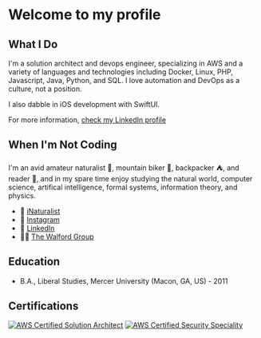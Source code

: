 # Welcome to my profile

## What I Do

I'm a solution architect and devops engineer, specializing in AWS and a variety of languages and technologies including Docker, Linux, PHP, Javascript, Java, Python, and SQL.  I love automation and DevOps as a culture, not a position.

I also dabble in iOS development with SwiftUI.

For more information, [check my LinkedIn profile](https://www.linkedin.com/in/calvin-walford/)

## When I'm Not Coding

I'm an avid amateur naturalist 🌱, mountain biker 🚵, backpacker ⛺️, and reader 📖, and in my spare time enjoy studying the natural world, computer science, artifical intelligence, formal systems, information theory, and physics.

- 🍃 [iNaturalist](https://www.inaturalist.org/people/5994872)
- 📸 [Instagram](https://www.instagram.com/a.biking.viking)
- 👋 [LinkedIn](https://www.linkedin.com/in/calvin-walford/)
- 👨‍💻 [The Walford Group](https://www.thewalfordgroup.com)

## Education

- B.A., Liberal Studies, Mercer University (Macon, GA, US) - 2011

## Certifications

[![AWS Certified Solution Architect](https://images.credly.com/size/100x100/images/0e284c3f-5164-4b21-8660-0d84737941bc/image.png)](https://www.credly.com/badges/2ef7aa17-8375-41b5-92eb-777615b23383/public_url)
[![AWS Certified Security Speciality](https://images.credly.com/size/100x1000/images/53acdae5-d69f-4dda-b650-d02ed7a50dd7/image.png)](https://www.credly.com/badges/96471626-a11d-4ec4-92e2-69d17e86aa52/public_url)